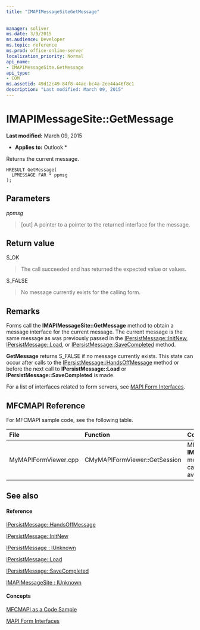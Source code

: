 ```yaml
---
title: "IMAPIMessageSiteGetMessage"
 
 
manager: soliver
ms.date: 3/9/2015
ms.audience: Developer
ms.topic: reference
ms.prod: office-online-server
localization_priority: Normal
api_name:
- IMAPIMessageSite.GetMessage
api_type:
- COM
ms.assetid: 49d12c49-84f8-44ac-bc4a-2ee44a46f8c1
description: "Last modified: March 09, 2015"
---
```


# IMAPIMessageSite::GetMessage

 **Last modified:** March 09, 2015 
  
 * **Applies to:** Outlook * 
  
Returns the current message.
  
```
HRESULT GetMessage(
  LPMESSAGE FAR * ppmsg
);
```

## Parameters

 _ppmsg_
  
> [out] A pointer to a pointer to the returned interface for the message.
    
## Return value

S_OK 
  
> The call succeeded and has returned the expected value or values.
    
S_FALSE 
  
> No message currently exists for the calling form.
    
## Remarks

Forms call the **IMAPIMessageSite::GetMessage** method to obtain a message interface for the current message. The current message is the same message as was previously passed in the [IPersistMessage::InitNew](ipersistmessage-initnew.md), [IPersistMessage::Load](ipersistmessage-load.md), or [IPersistMessage::SaveCompleted](ipersistmessage-savecompleted.md) method. 
  
 **GetMessage** returns S_FALSE if no message currently exists. This state can occur after calls to the [IPersistMessage::HandsOffMessage](ipersistmessage-handsoffmessage.md) method or before the next call to **IPersistMessage::Load** or **IPersistMessage::SaveCompleted** is made. 
  
For a list of interfaces related to form servers, see [MAPI Form Interfaces](mapi-form-interfaces.md).
  
## MFCMAPI Reference

For MFCMAPI sample code, see the following table.
  
|**File**|**Function**|**Comment**|
|:-----|:-----|:-----|
|MyMAPIFormViewer.cpp  <br/> |CMyMAPIFormViewer::GetSession  <br/> |MFCMAPI uses the **IMAPIMessageSite::GetMessage** method to return the currently cached message pointer, if it is available.  <br/> |
   
## See also

#### Reference

[IPersistMessage::HandsOffMessage](ipersistmessage-handsoffmessage.md)
  
[IPersistMessage::InitNew](ipersistmessage-initnew.md)
  
[IPersistMessage : IUnknown](ipersistmessageiunknown.md)
  
[IPersistMessage::Load](ipersistmessage-load.md)
  
[IPersistMessage::SaveCompleted](ipersistmessage-savecompleted.md)
  
[IMAPIMessageSite : IUnknown](imapimessagesiteiunknown.md)
#### Concepts

[MFCMAPI as a Code Sample](mfcmapi-as-a-code-sample.md)
  
[MAPI Form Interfaces](mapi-form-interfaces.md)


